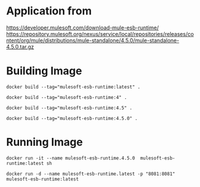 # Application from
https://developer.mulesoft.com/download-mule-esb-runtime/
https://repository.mulesoft.org/nexus/service/local/repositories/releases/content/org/mule/distributions/mule-standalone/4.5.0/mule-standalone-4.5.0.tar.gz

# Building Image
```
docker build --tag="mulesoft-esb-runtime:latest" .
```
```
docker build --tag="mulesoft-esb-runtime:4" .
```
```
docker build --tag="mulesoft-esb-runtime:4.5" .
```
```
docker build --tag="mulesoft-esb-runtime:4.5.0" .
```

# Running Image
```
docker run -it --name mulesoft-esb-runtime.4.5.0  mulesoft-esb-runtime:latest sh
```
```
docker run -d --name mulesoft-esb-runtime.latest -p "8081:8081" mulesoft-esb-runtime:latest
```